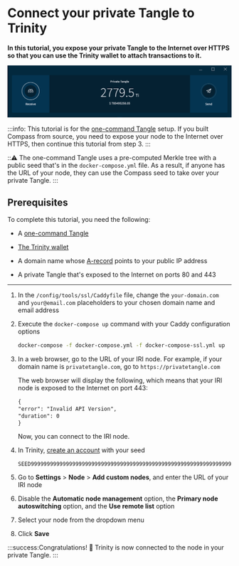 # Connect your private Tangle to Trinity

**In this tutorial, you expose your private Tangle to the Internet over HTTPS so that you can use the Trinity wallet to attach transactions to it.**

![Private Tangle in Trinity](../images/trinity-private-tangle.png)

:::info:
This tutorial is for the [one-command Tangle](../tutorials/set-up-one-command.md) setup. If you built Compass from source, you need to expose your node to the Internet over HTTPS, then continue this tutorial from step 3.
:::

:::warning:
The one-command Tangle uses a pre-computed Merkle tree with a public seed that's in the `docker-compose.yml` file. As a result, if anyone has the URL of your node, they can use the Compass seed to take over your private Tangle.
:::

## Prerequisites

To complete this tutorial, you need the following:

- A [one-command Tangle](../tutorials/set-up-one-command.md)

- [The Trinity wallet](https://trinity.iota.org/)

- A domain name whose [A-record](https://support.dnsimple.com/articles/a-record/) points to your public IP address

- A private Tangle that's exposed to the Internet on ports 80 and 443

---

1. In the `/config/tools/ssl/Caddyfile` file, change the `your-domain.com` and `your@email.com` placeholders to your chosen domain name and email address

2. Execute the `docker-compose up` command with your Caddy configuration options

    ```bash
    docker-compose -f docker-compose.yml -f docker-compose-ssl.yml up
    ```

3. In a web browser, go to the URL of your IRI node. For example, if your domain name is `privatetangle.com`, go to `https://privatetangle.com`

    The web browser will display the following, which means that your IRI node is exposed to the Internet on port 443:

    ```
    {
    "error": "Invalid API Version",
    "duration": 0
    }
    ```

    Now, you can connect to the IRI node.

4. In Trinity, [create an account](root://wallets/0.1/trinity/how-to-guides/create-an-account.md) with your seed

    ```
    SEED99999999999999999999999999999999999999999999999999999999999999999999999999999
    ```

5. Go to **Settings** > **Node** > **Add custom nodes**,  and enter the URL of your IRI node

6. Disable the **Automatic node management** option, the **Primary node autoswitching** option, and the **Use remote list** option 

7. Select your node from the dropdown menu

8. Click **Save**

:::success:Congratulations! :tada:
Trinity is now connected to the node in your private Tangle.
:::